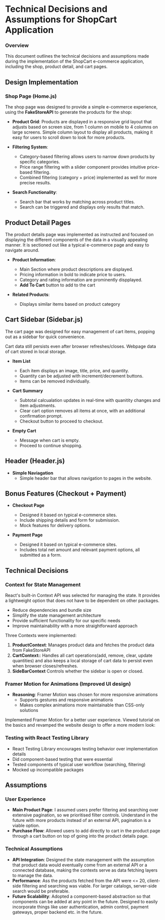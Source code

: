 
# Technical Decisions and Assumptions for ShopCart Application

### Overview
This document outlines the technical decisions and assumptions made during the implementation of the ShopCart e-commerce application, including the shop, product detail, and cart pages.

## Design Implementation

### Shop Page (Home.js)
The shop page was designed to provide a simple e-commerce experience, using the **FakeStoreAPI** to generate the products for the shop:

- **Product Grid**: Products are displayed in a responsive grid layout that adjusts based on screen size, from 1 column on mobile to 4 columns on large screens. Simple column layout to display all products, making it easy for users to scroll down to look for more products.
- **Filtering System**:
    * Category-based filtering allows users to narrow down products by specific categories.
    * Price range filtering with a slider component provides intuitive price-based filtering.
    * Combined filtering (category + price) implemented as well for more precise results.

- **Search Functionality**:
    * Search bar that works by matching across product titles.
    * Search can be triggered and displays only results that match.

## Product Detail Pages
The product details page was implemented as instructed and focused on displaying the different components of the data in a visually appealing manner. It is sectioned out like a typical e-commerce page and easy to navigate around.

- **Product Information**:
    * Main Section where product descriptions are displayed.
    * Pricing information in bold to indicate price to users.
    * Category and rating information are prominently dispplayed.
    * **Add To Cart** button to add to the cart

- **Related Products**:
    * Displays similar items based on product category

## Cart Sidebar (Sidebar.js)
The cart page was designed for easy management of cart items, popping out as a sidebar for quick convenience.

Cart data still persists even after browser refreshes/closes. Webpage data of cart stored in local storage.

- **Item List**
    * Each item displays an image, title, price, and quantity.
    * Quantity can be adjusted with increment/decrement buttons.
    * Items can be removed individually.

- **Cart Summary**
    * Subtotal calcualation updates in real-time with quanitity changes and item adjustments.
    * Clear cart option removes all items at once, with an additional confirmation prompt.
    * Checkout button to proceed to checkout.

- **Empty Cart**
    * Message when cart is empty.
    * Proceed to continue shopping.

## Header (Header.js)

- **Simple Naviagation**
    * Simple header bar that allows navigation to pages in the website.


## Bonus Features (Checkout + Payment)

- **Checkout Page**
    * Designed it based on typical e-commerce sites.
    * Include shipping details and form for submission.
    * Mock features for delivery options.

- **Payment Page**
    * Designed it based on typical e-commerce sites.
    * Includes total net amount and relevant payment options, all submitted as a form.


## Technical Decisions

### Context for State Management

React's built-in Context API was selected for managing the state. It provides a lightweight option that does not have to be dependent on other packages.

- Reduce dependencies and bundle size
- Simplify the state management architecture
- Provide sufficient functionality for our specific needs
- Improve maintainability with a more straightforward approach

Three Contexts were implemented:
1. **ProductContext**: Manages product data and fetches the product data from FakeStoreAPI
2. **CartContext:**: Handles all cart operations(add, remove, clear, update quantities) and also keeps a local storage of cart data to persist even when browser closes/refreshes.
3. **SideBarContext** Controls whether the sidebar is open or closed.

### Framer Motion for Animations (Improved UI design)

- **Reasoning**: Framer Motion was chosen for more responsive animations
    * Supports gestures and responsive animations
    * Makes complex animations more maintainable than CSS-only solutions

Implemented Framer Motion for a better user experience. Viewed tutorial on the basics and revamped the website design to offer a more modern look:

### Testing with React Testing Library
- React Testing Library encourages testing behavior over implementation details
- Did component-based testing that were essential
- Tested components of typical user workflow (searching, filtering)
- Mocked up incompatible packages

## Assumptions

### User Experience
- **Main Product Page**: I assumed users prefer filtering and searching over extensive pagination, so we prioritised filter controls. Understand in the future with more products instead of an external API, pagination is a viable option.
- **Purchase Flow**: Allowed users to add directly to cart in the product page through a cart button on top of going into the product details page.

### Technical Assumptions
- **API Integration**: Designed the state management with the assumption that product data would eventually come from an external API or a connected database, making the contexts serve as data fetching layers to manage the data.
- **Performance**: Ass the products fetched from the API were <= 20, client-side filtering and searching was viable. For larger catalogs, server-side search would be preferable.
- **Future Scalability**: Adopted a component-based abstraction so that components can be added at any point in the future. Designed to easily incorporate things like user authentication, admin control, payment gateways, proper backend etc. in the future.